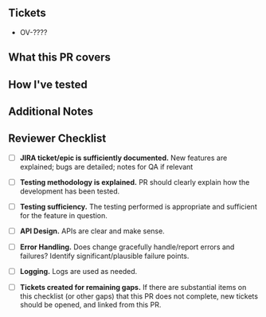 <!--- STANDARD PR -->

## Tickets

- OV-????

## What this PR covers

<!--- Brief explanation of PR scope and end-state.
If linked JIRA items cover this, it's enough to say this closes those items. -->

## How I've tested

<!--- Describe how the PR has been tested: automated tests that cover the development, and give detail about any manual tests you've performed. -->

## Additional Notes

<!--- Any additional information or context relevant to this PR. -->

## Reviewer Checklist 

- [ ] **JIRA ticket/epic is sufficiently documented.** New features are explained; bugs are detailed; notes for QA if relevant

- [ ] **Testing methodology is explained.** PR should clearly explain how the development has been tested.

- [ ] **Testing sufficiency.** The testing performed is appropriate and sufficient for the feature in question.

- [ ] **API Design.** APIs are clear and make sense.

- [ ] **Error Handling.** Does change gracefully handle/report errors and failures? Identify significant/plausible failure points.

- [ ] **Logging.** Logs are used as needed.

- [ ] **Tickets created for remaining gaps.** If there are substantial items on this checklist (or other gaps) that this PR does not complete, new tickets should be opened, and linked from this PR.

